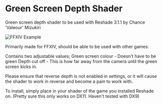 # Green Screen Depth Shader
Green screen depth shader to be used with Reshade 3.1.1 by Chance 'Valeour' Mizukiri

![FFXIV Example](https://pbs.twimg.com/media/DUaJdo-WAAAkfyD.jpg)

Primarily made for FFXIV, should be able to be used with other games.

Contains two adjustable values;
  Green screen colour - Doesn't have to be green
  Depth cut off - This is how far away from the camera until the green screen kicks in.

Please ensure that reverse depth is not enabled in settings, or it will cause the shader to work in reverse and become a pain to work with.

To install, simply place in your shader of the game you installed Reshade on.
(Pretty sure this only works on DX11. Haven't tested with DX9)

